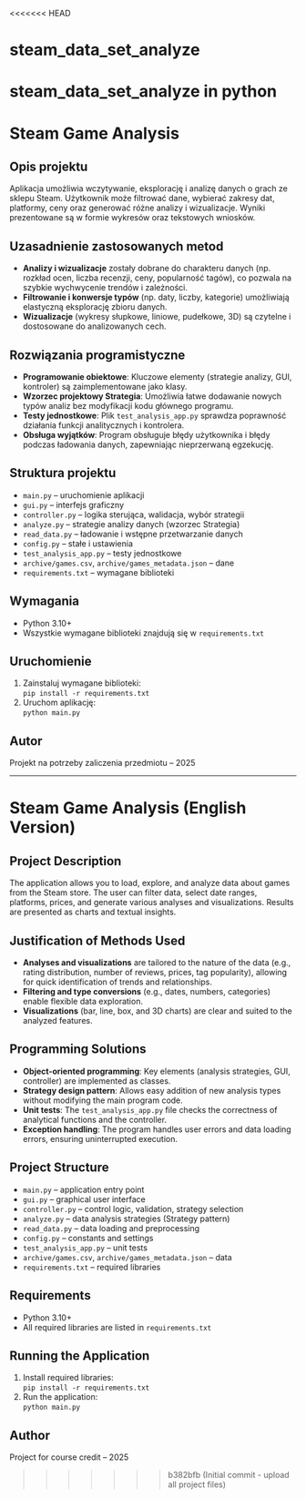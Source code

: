 <<<<<<< HEAD
# steam_data_set_analyze
steam_data_set_analyze in python
=======
# Steam Game Analysis

## Opis projektu

Aplikacja umożliwia wczytywanie, eksplorację i analizę danych o grach ze sklepu Steam. Użytkownik może filtrować dane, wybierać zakresy dat, platformy, ceny oraz generować różne analizy i wizualizacje. Wyniki prezentowane są w formie wykresów oraz tekstowych wniosków.

## Uzasadnienie zastosowanych metod

- **Analizy i wizualizacje** zostały dobrane do charakteru danych (np. rozkład ocen, liczba recenzji, ceny, popularność tagów), co pozwala na szybkie wychwycenie trendów i zależności.
- **Filtrowanie i konwersje typów** (np. daty, liczby, kategorie) umożliwiają elastyczną eksplorację zbioru danych.
- **Wizualizacje** (wykresy słupkowe, liniowe, pudełkowe, 3D) są czytelne i dostosowane do analizowanych cech.

## Rozwiązania programistyczne

- **Programowanie obiektowe**: Kluczowe elementy (strategie analizy, GUI, kontroler) są zaimplementowane jako klasy.
- **Wzorzec projektowy Strategia**: Umożliwia łatwe dodawanie nowych typów analiz bez modyfikacji kodu głównego programu.
- **Testy jednostkowe**: Plik `test_analysis_app.py` sprawdza poprawność działania funkcji analitycznych i kontrolera.
- **Obsługa wyjątków**: Program obsługuje błędy użytkownika i błędy podczas ładowania danych, zapewniając nieprzerwaną egzekucję.

## Struktura projektu

- `main.py` – uruchomienie aplikacji
- `gui.py` – interfejs graficzny
- `controller.py` – logika sterująca, walidacja, wybór strategii
- `analyze.py` – strategie analizy danych (wzorzec Strategia)
- `read_data.py` – ładowanie i wstępne przetwarzanie danych
- `config.py` – stałe i ustawienia
- `test_analysis_app.py` – testy jednostkowe
- `archive/games.csv`, `archive/games_metadata.json` – dane
- `requirements.txt` – wymagane biblioteki

## Wymagania

- Python 3.10+
- Wszystkie wymagane biblioteki znajdują się w `requirements.txt`

## Uruchomienie

1. Zainstaluj wymagane biblioteki:  
   `pip install -r requirements.txt`
2. Uruchom aplikację:  
   `python main.py`

## Autor

Projekt na potrzeby zaliczenia przedmiotu – 2025

---

# Steam Game Analysis (English Version)

## Project Description

The application allows you to load, explore, and analyze data about games from the Steam store. The user can filter data, select date ranges, platforms, prices, and generate various analyses and visualizations. Results are presented as charts and textual insights.

## Justification of Methods Used

- **Analyses and visualizations** are tailored to the nature of the data (e.g., rating distribution, number of reviews, prices, tag popularity), allowing for quick identification of trends and relationships.
- **Filtering and type conversions** (e.g., dates, numbers, categories) enable flexible data exploration.
- **Visualizations** (bar, line, box, and 3D charts) are clear and suited to the analyzed features.

## Programming Solutions

- **Object-oriented programming**: Key elements (analysis strategies, GUI, controller) are implemented as classes.
- **Strategy design pattern**: Allows easy addition of new analysis types without modifying the main program code.
- **Unit tests**: The `test_analysis_app.py` file checks the correctness of analytical functions and the controller.
- **Exception handling**: The program handles user errors and data loading errors, ensuring uninterrupted execution.

## Project Structure

- `main.py` – application entry point
- `gui.py` – graphical user interface
- `controller.py` – control logic, validation, strategy selection
- `analyze.py` – data analysis strategies (Strategy pattern)
- `read_data.py` – data loading and preprocessing
- `config.py` – constants and settings
- `test_analysis_app.py` – unit tests
- `archive/games.csv`, `archive/games_metadata.json` – data
- `requirements.txt` – required libraries

## Requirements

- Python 3.10+
- All required libraries are listed in `requirements.txt`

## Running the Application

1. Install required libraries:  
   `pip install -r requirements.txt`
2. Run the application:  
   `python main.py`

## Author

Project for course credit – 2025
>>>>>>> b382bfb (Initial commit - upload all project files)
